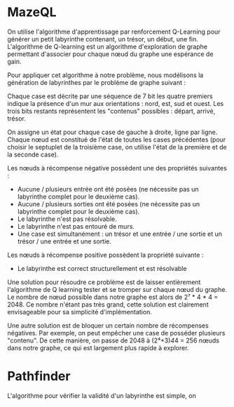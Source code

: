 # MazeQL

On utilise l'algorithme d'apprentissage par renforcement Q-Learning pour générer un petit labyrinthe contenant, un trésor, un début, une fin.
L'algorithme de Q-learning est un algorithme d'exploration de graphe permettant d'associer pour chaque nœud du graphe une espérance de gain.

Pour appliquer cet algorithme à notre problème, nous modélisons la génération de labyrinthes par le problème de graphe suivant :

Chaque case est décrite par une séquence de 7 bit les quatre premiers indique la présence d'un mur aux orientations : nord, est, sud et ouest.
Les trois bits restants représentent les "contenus" possibles : départ, arrivé, trésor.

On assigne un état pour chaque case de gauche à droite, ligne par ligne.
Chaque nœud est constitué de l'état de toutes les cases précédentes (pour choisir le septuplet de la troisième case, on utilise l'état de la première et de la seconde case).

Les nœuds à récompense négative possèdent une des propriétés suivantes :
- Aucune / plusieurs entrée ont été posées (ne nécessite pas un labyrinthe complet pour le deuxième cas).
- Aucune / plusieurs sorties ont été posées (ne nécessite pas un labyrinthe complet pour le deuxième cas).
- Le labyrinthe n'est pas résolvable.
- Le labyrinthe n'est pas entouré de murs.
- Une case est simultanément : un trésor et une entrée / une sortie et un trésor / une entrée et une sortie.

Les nœuds à récompense positive possèdent la propriété suivante :
- Le labyrinthe est correct structurellement et est résolvable

Une solution pour résoudre ce problème est de laisser entièrement l'algorithme de Q learning tester et se tromper sur chaque nœud du graphe.
Le nombre de nœud possible dans notre graphe est alors de 2⁷ * 4 * 4 = 2048. Ce nombre n'étant pas très grand, cette solution est clairement envisageable pour sa simplicité d'implémentation.

Une autre solution est de bloquer un certain nombre de récompenses négatives. Par exemple, on peut empêcher une case de posséder plusieurs "contenu". De cette manière, on passe de 2048 à (2⁴+3)*4*4 = 256 nœuds dans notre graphe, ce qui est largement plus rapide à explorer.

# Pathfinder
L'algorithme pour vérifier la validité d'un labyrinthe est simple, on